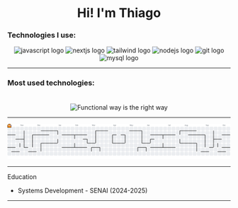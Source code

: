 <h1 align="center">Hi! I'm Thiago </h1>


### Technologies I use:

<div align="center">
  <img src="https://cdn.jsdelivr.net/gh/devicons/devicon/icons/javascript/javascript-original.svg" height="40" width="40" alt="javascript logo" />
  <img src="https://cdn.jsdelivr.net/gh/devicons/devicon/icons/nextjs/nextjs-original.svg" height="40" width="40" alt="nextjs logo" />
  <img src="https://cdn.jsdelivr.net/gh/devicons/devicon/icons/tailwindcss/tailwindcss-original.svg" height="40" width="40" alt="tailwind logo" />
  <img src="https://cdn.jsdelivr.net/gh/devicons/devicon/icons/nodejs/nodejs-original.svg" height="40" width="40" alt="nodejs logo" />
   <img src="https://cdn.jsdelivr.net/gh/devicons/devicon/icons/git/git-original.svg" height="40" width="40" alt="git logo" />
   <img src="https://cdn.jsdelivr.net/gh/devicons/devicon/icons/mysql/mysql-original.svg" height="40" width="40" alt="mysql logo" />
</div>

---

### Most used technologies:

<p align="center">
  <img src="https://github-readme-stats-74zg.vercel.app/api/top-langs/?username=merrykkj&layout=compact&langs_count=15&hide_border=true&title_color=a3a2a0&text_color=FFF&bg_color=0d1117"
       alt="Functional way is the right way"
       style="margin-top:20px;"
       height="280px"
       width="40%" />
</p>


---
<picture>
  <source media="(prefers-color-scheme: dark)" srcset="https://raw.githubusercontent.com/aethigas/aethigas/output/pacman-contribution-graph-dark.svg">
  <source media="(prefers-color-scheme: light)" srcset="https://raw.githubusercontent.com/aethigas/aethigas/output/pacman-contribution-graph.svg">
  <img alt="pacman contribution graph" src="https://raw.githubusercontent.com/aethigas/aethigas/output/pacman-contribution-graph.svg">
</picture>

---
 Education
- Systems Development - SENAI (2024-2025)

---






###
<!--
**aethigas/aethigas** is a ✨ _special_ ✨ repository because its `README.md` (this file) appears on your GitHub profile.

Here are some ideas to get you started:

- 🔭 I’m currently working on ...
- 🌱 I’m currently learning ...
- 👯 I’m looking to collaborate on ...
- 🤔 I’m looking for help with ...
- 💬 Ask me about ...
- 📫 How to reach me: ...
- 😄 Pronouns: ...
- ⚡ Fun fact: ...
-->
